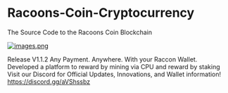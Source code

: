 # Racoons-Coin-Cryptocurrency
The Source Code to the Racoons Coin Blockchain

[![images.png](https://i.postimg.cc/fyT5Qkg8/images.png)](https://postimg.cc/HcRbQWmM)

Release V1.1.2
Any Payment. Anywhere. With your Raccon Wallet.
Developed a platform to reward by mining via CPU and reward by staking
Visit our Discord for Official Updates, Innovations, and Wallet information! https://discord.gg/aVShssbz

